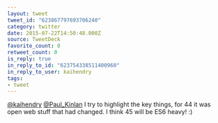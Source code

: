 ```yaml
---
layout: tweet
tweet_id: "623867797693706240"
category: twitter
date: 2015-07-22T14:50:48.000Z
source: TweetDeck
favorite_count: 0
retweet_count: 0
is_reply: true
in_reply_to_id: "623754338511400960"
in_reply_to_user: kaihendry
tags:
- tweet
---
```


[@kaihendry](https://twitter.com/@kaihendry) [@Paul_Kinlan](https://twitter.com/@Paul_Kinlan) I try to highlight the key things, for 44 it was open web stuff that had changed. I think 45 will be ES6 heavy! :)
